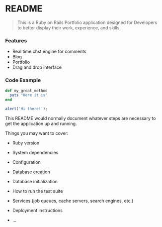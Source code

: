 # README

> This is a Ruby on Rails Portfolio application designed for Developers to better display their work, experience, and skills.

### Features

- Real time chst engine for comments
- Blog
- Portfolio
- Drag and drop interface

### Code Example

```ruby
def my_great_method
  puts "Here it is"
end
```
```javascript
alert('Hi there!');
```

This README would normally document whatever steps are necessary to get the
application up and running.

Things you may want to cover:

* Ruby version

* System dependencies

* Configuration

* Database creation

* Database initialization

* How to run the test suite

* Services (job queues, cache servers, search engines, etc.)

* Deployment instructions

* ...
